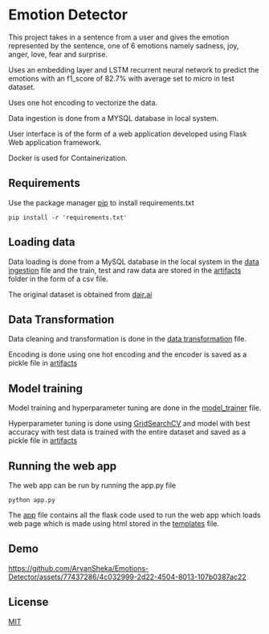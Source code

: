 # Emotion Detector

This project takes in a sentence from a user and gives the emotion represented by the sentence, one of 6 emotions namely sadness, joy, anger, love, fear and surprise.

Uses an embedding layer and LSTM recurrent neural network to predict the emotions with an f1_score of 82.7% with average set to micro in test dataset.

Uses one hot encoding to vectorize the data.

Data ingestion is done from a MYSQL database in local system.

User interface is of the form of a web application developed using Flask Web application framework.

Docker is used for Containerization.

## Requirements

Use the package manager [pip](https://pip.pypa.io/en/stable/) to install requirements.txt
```
pip install -r 'requirements.txt'
```

## Loading data
Data loading is done from a MySQL database in the local system in the [data ingestion](https://github.com/AryanSheka/Financial-Sentiment-Analysis/blob/744c3182201ac3606a5189a35567d6d009c0a8a9/src/Components/data_ingestion.py) file and the train, test and raw data are stored in the [artifacts](https://github.com/AryanSheka/Financial-Sentiment-Analysis/tree/744c3182201ac3606a5189a35567d6d009c0a8a9/artifacts) folder in the form of a csv file.

The original dataset is obtained from [dair.ai](https://huggingface.co/datasets/dair-ai/emotion/viewer/split/train?row=48)

## Data Transformation
Data cleaning and transformation is done in the [data transformation](https://github.com/AryanSheka/Financial-Sentiment-Analysis/blob/744c3182201ac3606a5189a35567d6d009c0a8a9/src/Components/data_transformation.py) file.

Encoding is done using one hot encoding and the encoder is saved as a pickle file in [artifacts](https://github.com/AryanSheka/Financial-Sentiment-Analysis/tree/744c3182201ac3606a5189a35567d6d009c0a8a9/artifacts)

## Model training
Model training and hyperparameter tuning are done in the [model_trainer](https://github.com/AryanSheka/Financial-Sentiment-Analysis/blob/744c3182201ac3606a5189a35567d6d009c0a8a9/src/Components/model_trainer.py) file.

Hyperparameter tuning is done using [GridSearchCV](https://scikit-learn.org/stable/modules/generated/sklearn.model_selection.GridSearchCV.html) and model with best accuracy with test data is trained with the entire dataset and saved as a pickle file in [artifacts](https://github.com/AryanSheka/Financial-Sentiment-Analysis/tree/744c3182201ac3606a5189a35567d6d009c0a8a9/artifacts)

## Running the web app
The web app can be run by running the app.py file 
```
python app.py
```

The [app](https://github.com/AryanSheka/Financial-Sentiment-Analysis/blob/744c3182201ac3606a5189a35567d6d009c0a8a9/app.py) file contains all the flask code used to run the web app which loads web page which is made using html stored in the [templates](https://github.com/AryanSheka/Financial-Sentiment-Analysis/tree/744c3182201ac3606a5189a35567d6d009c0a8a9/templates) file.


## Demo


https://github.com/AryanSheka/Emotions-Detector/assets/77437286/4c032999-2d22-4504-8013-107b0387ac22


## License

[MIT](https://choosealicense.com/licenses/mit/)
